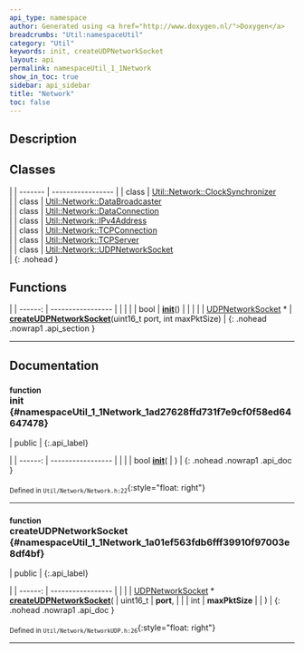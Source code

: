 ```yaml
---
api_type: namespace
author: Generated using <a href="http://www.doxygen.nl/">Doxygen</a>
breadcrumbs: "Util:namespaceUtil"
category: "Util"
keywords: init, createUDPNetworkSocket
layout: api
permalink: namespaceUtil_1_1Network
show_in_toc: true
sidebar: api_sidebar
title: "Network"
toc: false
---
```


## Description





## Classes

|
| ------- | ----------------- |
| class | [Util::Network::ClockSynchronizer](classUtil_1_1Network_1_1ClockSynchronizer) <br/>  |
| class | [Util::Network::DataBroadcaster](classUtil_1_1Network_1_1DataBroadcaster) <br/>  |
| class | [Util::Network::DataConnection](classUtil_1_1Network_1_1DataConnection) <br/>  |
| class | [Util::Network::IPv4Address](classUtil_1_1Network_1_1IPv4Address) <br/>  |
| class | [Util::Network::TCPConnection](classUtil_1_1Network_1_1TCPConnection) <br/>  |
| class | [Util::Network::TCPServer](classUtil_1_1Network_1_1TCPServer) <br/>  |
| class | [Util::Network::UDPNetworkSocket](classUtil_1_1Network_1_1UDPNetworkSocket) <br/>  |
{: .nohead }


## Functions

|
| ------: | ----------------- |
|  | |
| bool | **[init](#namespaceUtil_1_1Network_1ad27628ffd731f7e9cf0f58ed64647478)**() |
|  | |
| [UDPNetworkSocket](classUtil_1_1Network_1_1UDPNetworkSocket) * | **[createUDPNetworkSocket](#namespaceUtil_1_1Network_1a01ef563fdb6fff39910f97003e8df4bf)**(uint16_t port, int maxPktSize) |
{: .nohead .nowrap1 .api_section }


-------------------------------------------------------------------

## Documentation

### <small>function</small><br/> init {#namespaceUtil_1_1Network_1ad27628ffd731f7e9cf0f58ed64647478}

| public |
{:.api_label}

|
| ------: | ----------------- |
|  |
| bool **[init](#namespaceUtil_1_1Network_1ad27628ffd731f7e9cf0f58ed64647478)**( |  ) |
{: .nohead .nowrap1 .api_doc }





<sub>Defined in `Util/Network/Network.h:22`</sub>{:style="float: right"}

-------------------------------------------------------------------

### <small>function</small><br/> createUDPNetworkSocket {#namespaceUtil_1_1Network_1a01ef563fdb6fff39910f97003e8df4bf}

| public |
{:.api_label}

|
| ------: | ----------------- |
|  |
| [UDPNetworkSocket](classUtil_1_1Network_1_1UDPNetworkSocket) * **[createUDPNetworkSocket](#namespaceUtil_1_1Network_1a01ef563fdb6fff39910f97003e8df4bf)**( | uint16_t | **port**, |
| | int | **maxPktSize** |
|   ) |
{: .nohead .nowrap1 .api_doc }





<sub>Defined in `Util/Network/NetworkUDP.h:26`</sub>{:style="float: right"}

-------------------------------------------------------------------

